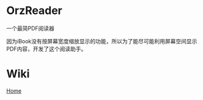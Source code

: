 # OrzReader

一个最简PDF阅读器

因为iBook没有按屏幕宽度缩放显示的功能，所以为了能尽可能利用屏幕空间显示PDF内容，开发了这个阅读助手。

# Wiki

[Home](https://github.com/OrzGeeker/OrzReader/wiki)
